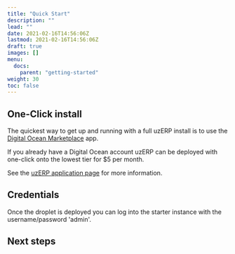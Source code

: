 ```yaml
---
title: "Quick Start"
description: ""
lead: ""
date: 2021-02-16T14:56:06Z
lastmod: 2021-02-16T14:56:06Z
draft: true
images: []
menu: 
  docs:
    parent: "getting-started"
weight: 30
toc: false
---
```

## One-Click install

The quickest way to get up and running with a full uzERP install is to use the [Digital Ocean Marketplace](https://marketplace.digitalocean.com/) app.

If you already have a Digital Ocean account uzERP can be deployed with one-click onto the lowest tier for $5 per month.

See the [uzERP application page](https://marketplace.digitalocean.com/) for more information.

## Credentials

Once the droplet is deployed you can log into the starter instance with the username/password 'admin'.

## Next steps
